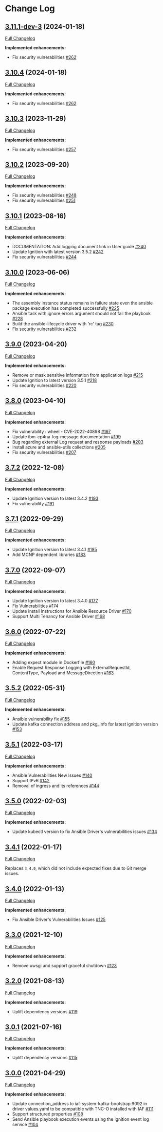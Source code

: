 # Change Log
## [3.11.1-dev-3](https://github.com/IBM/ansible-lifecycle-driver/tree/3.11.1-dev-3) (2024-01-18)
[Full Changelog](https://github.com/IBM/ansible-lifecycle-driver/compare/3.10.4...3.11.1-dev-3.)

**Implemented enhancements:**
- Fix security vulnerabilities [\#262](https://github.com/IBM/ansible-lifecycle-driver/issues/262)

## [3.10.4](https://github.com/IBM/ansible-lifecycle-driver/tree/3.10.4) (2024-01-18)
[Full Changelog](https://github.com/IBM/ansible-lifecycle-driver/compare/3.10.3...3.10.4)

**Implemented enhancements:**
- Fix security vulnerabilities [\#262](https://github.com/IBM/ansible-lifecycle-driver/issues/262)

## [3.10.3](https://github.com/IBM/ansible-lifecycle-driver/tree/3.10.3) (2023-11-29)
[Full Changelog](https://github.com/IBM/ansible-lifecycle-driver/compare/3.10.2...3.10.3)

**Implemented enhancements:**
- Fix security vulnerabilities [\#257](https://github.com/IBM/ansible-lifecycle-driver/issues/257)
  
## [3.10.2](https://github.com/IBM/ansible-lifecycle-driver/tree/3.10.2) (2023-09-20)
[Full Changelog](https://github.com/IBM/ansible-lifecycle-driver/compare/3.10.1...3.10.2)

**Implemented enhancements:**
- Fix security vulnerabilities [\#248](https://github.com/IBM/ansible-lifecycle-driver/issues/248)
- Fix security vulnerabilities [\#251](https://github.com/IBM/ansible-lifecycle-driver/issues/251)

## [3.10.1](https://github.com/IBM/ansible-lifecycle-driver/tree/3.10.1) (2023-08-16)
[Full Changelog](https://github.com/IBM/ansible-lifecycle-driver/compare/3.10.0...3.10.1)

**Implemented enhancements:**
- DOCUMENTATION: Add logging document link in User guide [\#240](https://github.com/IBM/ansible-lifecycle-driver/issues/240)
- Update Ignition with latest version 3.5.2 [\#242](https://github.com/IBM/ansible-lifecycle-driver/issues/242)
- Fix security vulnerabilities [\#244](https://github.com/IBM/ansible-lifecycle-driver/issues/244)
  
## [3.10.0](https://github.com/IBM/ansible-lifecycle-driver/tree/3.10.0) (2023-06-06)
[Full Changelog](https://github.com/IBM/ansible-lifecycle-driver/compare/3.9.0...3.10.0)

**Implemented enhancements:**
- The assembly instance status remains in failure state even the ansible package execution has completed successfully [\#225](https://github.com/IBM/ansible-lifecycle-driver/issues/225)
- Ansible task with ignore errors argument should not fail the playbook [\#228](https://github.com/IBM/ansible-lifecycle-driver/issues/228)
- Build the ansible-lifecycle driver with 'rc' tag [\#230](https://github.com/IBM/ansible-lifecycle-driver/issues/230)
- Fix security vulnerabilities [\#232](https://github.com/IBM/ansible-lifecycle-driver/issues/232)

## [3.9.0](https://github.com/IBM/ansible-lifecycle-driver/tree/3.9.0) (2023-04-20)
[Full Changelog](https://github.com/IBM/ansible-lifecycle-driver/compare/3.8.0...3.9.0)

**Implemented enhancements:**
- Remove or mask sensitive information from application logs [\#215](https://github.com/IBM/ansible-lifecycle-driver/issues/215)
- Update Ignition to latest version 3.5.1 [\#218](https://github.com/IBM/ansible-lifecycle-driver/issues/218)
- Fix security vulnerabilities [\#220](https://github.com/IBM/ansible-lifecycle-driver/issues/220)

## [3.8.0](https://github.com/IBM/ansible-lifecycle-driver/tree/3.8.0) (2023-04-10)
[Full Changelog](https://github.com/IBM/ansible-lifecycle-driver/compare/3.7.2...3.8.0)

**Implemented enhancements:**
- Fix vulnerability : wheel - CVE-2022-40898 [\#197](https://github.com/IBM/ansible-lifecycle-driver/issues/197)
- Update ibm-cp4na-log-message documentation [\#199](https://github.com/IBM/ansible-lifecycle-driver/issues/199)
- Bug regarding external Log request and response payloads [\#203](https://github.com/IBM/ansible-lifecycle-driver/issues/203)
- Install azure and ansible-utils collections [\#205](https://github.com/IBM/ansible-lifecycle-driver/issues/205)
- Fix security vulnerabilities [\#207](https://github.com/IBM/ansible-lifecycle-driver/issues/207)

## [3.7.2](https://github.com/IBM/ansible-lifecycle-driver/tree/3.7.2) (2022-12-08)
[Full Changelog](https://github.com/IBM/ansible-lifecycle-driver/compare/3.7.1...3.7.2)

**Implemented enhancements:**
- Update Ignition version to latest 3.4.2 [\#193](https://github.com/IBM/ansible-lifecycle-driver/issues/193)
- Fix vulnerability [\#191](https://github.com/IBM/ansible-lifecycle-driver/issues/191)
 
## [3.7.1](https://github.com/IBM/ansible-lifecycle-driver/tree/3.7.1) (2022-09-29)
[Full Changelog](https://github.com/IBM/ansible-lifecycle-driver/compare/3.7.0...3.7.1)

**Implemented enhancements:**
- Update Ignition version to latest 3.4.1 [\#185](https://github.com/IBM/ansible-lifecycle-driver/issues/185)
- Add MCNP dependent libraries [\#183](https://github.com/IBM/ansible-lifecycle-driver/issues/183)

## [3.7.0](https://github.com/IBM/ansible-lifecycle-driver/tree/3.7.0) (2022-09-07)
[Full Changelog](https://github.com/IBM/ansible-lifecycle-driver/compare/3.6.0...3.7.0)

**Implemented enhancements:**
- Update Ignition version to latest 3.4.0 [\#177](https://github.com/IBM/ansible-lifecycle-driver/issues/177)
- Fix Vulnerabilities [\#174](https://github.com/IBM/ansible-lifecycle-driver/issues/174)
- Update install instructions for Ansible Resource Driver [\#170](https://github.com/IBM/ansible-lifecycle-driver/issues/170)
- Support Multi Tenancy for Ansible Driver [\#168](https://github.com/IBM/ansible-lifecycle-driver/issues/168)

## [3.6.0](https://github.com/IBM/ansible-lifecycle-driver/tree/3.6.0) (2022-07-22)
[Full Changelog](https://github.com/IBM/ansible-lifecycle-driver/compare/3.5.2...3.6.0)

**Implemented enhancements:**
- Adding expect module in Dockerfile [\#160](https://github.com/IBM/ansible-lifecycle-driver/issues/160)
- Enable Request Response Logging with ExternalRequestId, ContentType, Payload and MessageDirection [\#163](https://github.com/IBM/ansible-lifecycle-driver/issues/163)

## [3.5.2](https://github.com/IBM/ansible-lifecycle-driver/tree/3.5.2) (2022-05-31)
[Full Changelog](https://github.com/IBM/ansible-lifecycle-driver/compare/3.5.1...3.5.2)

**Implemented enhancements:**
- Ansible vulnerability fix  [\#155](https://github.com/IBM/ansible-lifecycle-driver/issues/155)
- Update kafka connection address and pkg_info for latest ignition version  [\#153](https://github.com/IBM/ansible-lifecycle-driver/issues/153)

## [3.5.1](https://github.com/IBM/ansible-lifecycle-driver/tree/3.5.1) (2022-03-17)
[Full Changelog](https://github.com/IBM/ansible-lifecycle-driver/compare/3.5.0...3.5.1)

**Implemented enhancements:**
- Ansible Vulnerabilities New Issues  [\#140](https://github.com/IBM/ansible-lifecycle-driver/issues/140)
- Support IPv6  [\#142](https://github.com/IBM/ansible-lifecycle-driver/issues/142)
- Removal of ingress and its references  [\#144](https://github.com/IBM/ansible-lifecycle-driver/issues/144)

## [3.5.0](https://github.com/IBM/ansible-lifecycle-driver/tree/3.5.0) (2022-02-03)
[Full Changelog](https://github.com/IBM/ansible-lifecycle-driver/compare/3.4.1...3.5.0)

**Implemented enhancements:**
- Update kubectl version to fix Ansible Driver's vulnerabilities issues [\#134](https://github.com/IBM/ansible-lifecycle-driver/issues/134)

## [3.4.1](https://github.com/IBM/ansible-lifecycle-driver/tree/3.4.1) (2022-01-17)
[Full Changelog](https://github.com/IBM/ansible-lifecycle-driver/compare/3.4.0...3.4.1)

Replaces `3.4.0`, which did not include expected fixes due to Git merge issues.

## [3.4.0](https://github.com/IBM/ansible-lifecycle-driver/tree/3.4.0) (2022-01-13)
[Full Changelog](https://github.com/IBM/ansible-lifecycle-driver/compare/3.3.0...3.4.0)

**Implemented enhancements:**
- Fix Ansible Driver's Vulnerabilities Issues [\#125](https://github.com/IBM/ansible-lifecycle-driver/issues/125)

## [3.3.0](https://github.com/IBM/ansible-lifecycle-driver/tree/3.3.0) (2021-12-10)
[Full Changelog](https://github.com/IBM/ansible-lifecycle-driver/compare/3.2.0...3.3.0)

**Implemented enhancements:**
- Remove uwsgi and support graceful shutdown [\#123](https://github.com/IBM/ansible-lifecycle-driver/issues/123)

## [3.2.0](https://github.com/IBM/ansible-lifecycle-driver/tree/3.2.0) (2021-08-13)
[Full Changelog](https://github.com/IBM/ansible-lifecycle-driver/compare/3.1.0...3.2.0)

**Implemented enhancements:**
- Uplift dependency versions [\#119](https://github.com/IBM/ansible-lifecycle-driver/issues/119)

## [3.0.1](https://github.com/IBM/ansible-lifecycle-driver/tree/3.0.1) (2021-07-16)
[Full Changelog](https://github.com/IBM/ansible-lifecycle-driver/compare/3.0.0...3.0.1)

**Implemented enhancements:**
- Uplift dependency versions [\#115](https://github.com/IBM/ansible-lifecycle-driver/issues/115)

## [3.0.0](https://github.com/IBM/ansible-lifecycle-driver/tree/3.0.0) (2021-04-29)
[Full Changelog](https://github.com/IBM/ansible-lifecycle-driver/compare/2.1.0...3.0.0)

**Implemented enhancements:**
- Update connection_address to iaf-system-kafka-bootstrap:9092 in driver values.yaml to be compatible with TNC-O installed with IAF [\#111](https://github.com/IBM/ansible-lifecycle-driver/issues/76)
- Support structured properties [\#108](https://github.com/IBM/ansible-lifecycle-driver/issues/108)
- Send Ansible playbook execution events using the Ignition event log service [\#104](https://github.com/IBM/ansible-lifecycle-driver/issues/104)
